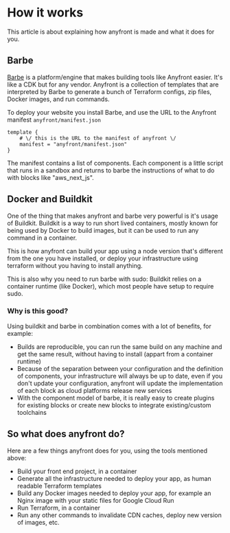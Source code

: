 # How it works

This article is about explaining how anyfront is made and what it does for you.

## Barbe

[Barbe](https://github.com/Plenituz/barbe) is a platform/engine that makes building tools like Anyfront easier. It's like a CDK but for any vendor. Anyfront is a collection of templates that are interpreted by Barbe to generate a bunch of Terraform configs, zip files, Docker images, and run commands.

To deploy your website you install Barbe, and use the URL to the Anyfront manifest `anyfront/manifest.json`
```hcl
template {
    # \/ this is the URL to the manifest of anyfront \/
    manifest = "anyfront/manifest.json"
}
```

The manifest contains a list of components. Each component is a little script that runs in a sandbox and returns to barbe the instructions of what to do with blocks like "aws_next_js".

## Docker and Buildkit

One of the thing that makes anyfront and barbe very powerful is it's usage of Buildkit. Buildkit is a way to run short lived containers, mostly known for being used by Docker to build images, but it can be used to run any command in a container.

This is how anyfront can build your app using a node version that's different from the one you have installed, or deploy your infrastructure using terraform without you having to install anything.

This is also why you need to run barbe with sudo: Buildkit relies on a container runtime (like Docker), which most people have setup to require sudo.

### Why is this good?

Using buildkit and barbe in combination comes with a lot of benefits, for example:
- Builds are reproducible, you can run the same build on any machine and get the same result, without having to install (appart from a container runtime)
- Because of the separation between your configuration and the definition of components, your infrastructure will always be up to date, even if you don't update your configuration, anyfront will update the implementation of each block as cloud platforms release new services
- With the component model of barbe, it is really easy to create plugins for existing blocks or create new blocks to integrate existing/custom toolchains

## So what does anyfront do?

Here are a few things anyfront does for you, using the tools mentioned above:
- Build your front end project, in a container
- Generate all the infrastructure needed to deploy your app, as human readable Terraform templates
- Build any Docker images needed to deploy your app, for example an Nginx image with your static files for Google Cloud Run
- Run Terraform, in a container
- Run any other commands to invalidate CDN caches, deploy new version of images, etc.

